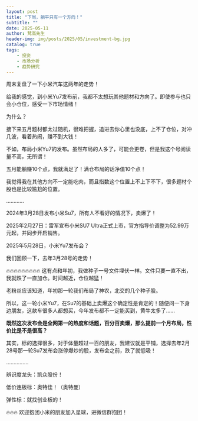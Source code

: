 ```yaml
---
layout: post
title: "下周，躺平只有一个方向！"
subtitle: ""
date: 2025-05-11
author: 梵高先生
header-img: img/posts/2025/05/investment-bg.jpg
catalog: true
tags:
    - 投资
    - 市场分析
    - 趋势研究
---
```


周末复盘了一下小米汽车这两年的走势！

给我的感觉，到小米Yu7发布前，我都不太想玩其他题材和方向了。即使参与也只会小仓位，感受一下市场情绪！

为什么？

接下来五月题材都太过随机，很难把握，追进去你心里也没底，上不了仓位，对冲几波，看着热闹，赚不到大钱！

不如，布局小米Yu7的发布。虽然布局的人多了，可能会更卷，但是我这个号阅读量不高，无所谓！

五月能躺赚10个点，我就满足了！满仓布局的话净值10个点！

我觉得我在其他方向不一定能吃肉，而且指数这个位置上不上下不下，很多题材个股也是比较尴尬的位置。

…………

2024年3月28日发布小米Su7，所有人不看好的情况下，卖爆了！

2025年2月27日：雷军宣布小米SU7 Ultra正式上市，官方指导价调整为52.99万元起，并同步开启销售。

2025年5月28日，小米Yu7发布会？

我们回顾一下，去年3月28号的走势！

🔥🔥🔥🔥🔥🔥🔥🔥🔥
这有点和年初，我做种子一号文件埋伏一样。文件只要一直不出，我就跌了一直加仓。时间越近，仓位越猛！

老粉丝应该知道，年初那一轮我们布局了神农，北交的几个种子股。

所以，这一轮小米Yu7，在Su7的基础上卖爆这个确定性是肯定的！随便问一下身边朋友，这款车很多人都想买，今年发布都不一定能买到，黄牛太多了……

**既然这次发布会是全网第一的热度和话题，百分百卖爆，那么提前一个月布局，性价比是不是很高？**

其实，标的选择很多，对于体量超过一百的朋友，我建议就是平铺，选择去年2月28号那一轮Su7发布会涨停爆炒的股，发布会之前，跌了就低吸！

……………

辨识度龙头：凯众股份！

低价连板标：奥特佳！（奥特曼）

弹性标：就找创业板的！

🔥🔥🔥
欢迎抱团小米的朋友加入星球，进微信群抱团！